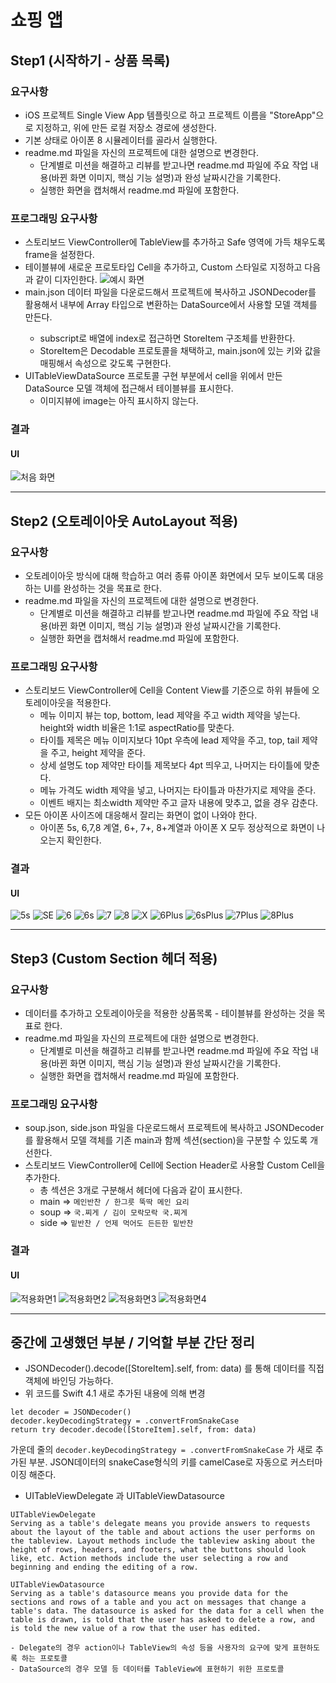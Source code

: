 # 쇼핑 앱

## Step1 (시작하기 - 상품 목록)
### 요구사항
- iOS 프로젝트 Single View App 템플릿으로 하고 프로젝트 이름을 "StoreApp"으로 지정하고, 위에 만든 로컬 저장소 경로에 생성한다.
- 기본 상태로 아이폰 8 시뮬레이터를 골라서 실행한다.
- readme.md 파일을 자신의 프로젝트에 대한 설명으로 변경한다.
	- 단계별로 미션을 해결하고 리뷰를 받고나면 readme.md 파일에 주요 작업 내용(바뀐 화면 이미지, 핵심 기능 설명)과 완성 날짜시간을 기록한다.
	- 실행한 화면을 캡처해서 readme.md 파일에 포함한다.

### 프로그래밍 요구사항
- 스토리보드 ViewController에 TableView를 추가하고 Safe 영역에 가득 채우도록 frame을 설정한다.
- 테이블뷰에 새로운 프로토타입 Cell을 추가하고, Custom 스타일로 지정하고 다음과 같이 디자인한다.
![예시 화면](materials/storeapp-step1-celldesign.png)
- main.json 데이터 파일을 다운로드해서 프로젝트에 복사하고 JSONDecoder를 활용해서 내부에 Array<StoreItem> 타입으로 변환하는 DataSource에서 사용할 모델 객체를 만든다.
	- subscript로 배열에 index로 접근하면 StoreItem 구조체를 반환한다.
	- StoreItem은 Decodable 프로토콜을 채택하고, main.json에 있는 키와 값을 매핑해서 속성으로 갖도록 구현한다.
- UITableViewDataSource 프로토콜 구현 부분에서 cell을 위에서 만든 DataSource 모델 객체에 접근해서 테이블뷰를 표시한다.
	- 이미지뷰에 image는 아직 표시하지 않는다.

### 결과
#### UI
![처음 화면](materials/step1_01.png)

---
## Step2 (오토레이아웃 AutoLayout 적용)
### 요구사항
- 오토레이아웃 방식에 대해 학습하고 여러 종류 아이폰 화면에서 모두 보이도록 대응하는 UI를 완성하는 것을 목표로 한다.
- readme.md 파일을 자신의 프로젝트에 대한 설명으로 변경한다.
	- 단계별로 미션을 해결하고 리뷰를 받고나면 readme.md 파일에 주요 작업 내용(바뀐 화면 이미지, 핵심 기능 설명)과 완성 날짜시간을 기록한다.
	- 실행한 화면을 캡처해서 readme.md 파일에 포함한다.

### 프로그래밍 요구사항
- 스토리보드 ViewController에 Cell을 Content View를 기준으로 하위 뷰들에 오토레이아웃을 적용한다.
	- 메뉴 이미지 뷰는 top, bottom, lead 제약을 주고 width 제약을 넣는다. height와 width 비율은 1:1로 aspectRatio를 맞춘다.
	- 타이틀 제목은 메뉴 이미지보다 10pt 우측에 lead 제약을 주고, top, tail 제약을 주고, height 제약을 준다.
	- 상세 설명도 top 제약만 타이틀 제목보다 4pt 띄우고, 나머지는 타이틀에 맞춘다.
	- 메뉴 가격도 width 제약을 넣고, 나머지는 타이틀과 마찬가지로 제약을 준다.
	- 이벤트 배지는 최소width 제약만 주고 글자 내용에 맞추고, 없을 경우 감춘다.
- 모든 아이폰 사이즈에 대응해서 잘리는 화면이 없이 나와야 한다.
	- 아이폰 5s, 6,7,8 계열, 6+, 7+, 8+계열과 아이폰 X 모두 정상적으로 화면이 나오는지 확인한다.

### 결과
#### UI
![5s](materials/step2_5s.png)
![SE](materials/step2_SE.png)
![6](materials/step2_6.png)
![6s](materials/step2_6s.png)
![7](materials/step2_7.png)
![8](materials/step2_8.png)
![X](materials/step2_X.png)
![6Plus](materials/step2_6Plus.png)
![6sPlus](materials/step2_6sPlus.png)
![7Plus](materials/step2_7Plus.png)
![8Plus](materials/step2_8Plus.png)

---
## Step3 (Custom Section 헤더 적용)
### 요구사항
- 데이터를 추가하고 오토레이아웃을 적용한 상품목록 - 테이블뷰를 완성하는 것을 목표로 한다.
- readme.md 파일을 자신의 프로젝트에 대한 설명으로 변경한다.
	- 단계별로 미션을 해결하고 리뷰를 받고나면 readme.md 파일에 주요 작업 내용(바뀐 화면 이미지, 핵심 기능 설명)과 완성 날짜시간을 기록한다.
	- 실행한 화면을 캡처해서 readme.md 파일에 포함한다.

### 프로그래밍 요구사항
- soup.json, side.json 파일을 다운로드해서 프로젝트에 복사하고 JSONDecoder를 활용해서 모델 객체를 기존 main과 함께 섹션(section)을 구분할 수 있도록 개선한다.
- 스토리보드 ViewController에 Cell에 Section Header로 사용할 Custom Cell을 추가한다.
	- 총 섹션은 3개로 구분해서 헤더에 다음과 같이 표시한다.
	- main => ```메인반찬 / 한그릇 뚝딱 메인 요리```
	- soup => ```국.찌게 / 김이 모락모락 국.찌게```
	- side => ```밑반찬 / 언제 먹어도 든든한 밑반찬```

### 결과
#### UI
![적용화면1](materials/step3_01.png)
![적용화면2](materials/step3_02.png)
![적용화면3](materials/step3_03.png)
![적용화면4](materials/step3_04.png)

---
## 중간에 고생했던 부분 / 기억할 부분 간단 정리
- JSONDecoder().decode([StoreItem].self, from: data) 를 통해 데이터를 직접 객체에 바인딩 가능하다.
- 위 코드를 Swift 4.1 새로 추가된 내용에 의해 변경
```
let decoder = JSONDecoder()
decoder.keyDecodingStrategy = .convertFromSnakeCase
return try decoder.decode([StoreItem].self, from: data)
```
가운데 줄의 ```decoder.keyDecodingStrategy = .convertFromSnakeCase``` 가 새로 추가된 부분.
JSON데이터의 snakeCase형식의 키를 camelCase로 자동으로 커스터마이징 해준다.
- UITableViewDelegate 과 UITableViewDatasource
```
UITableViewDelegate
Serving as a table's delegate means you provide answers to requests about the layout of the table and about actions the user performs on the tableview. Layout methods include the tableview asking about the height of rows, headers, and footers, what the buttons should look like, etc. Action methods include the user selecting a row and beginning and ending the editing of a row.
   
UITableViewDatasource
Serving as a table's datasource means you provide data for the sections and rows of a table and you act on messages that change a table's data. The datasource is asked for the data for a cell when the table is drawn, is told that the user has asked to delete a row, and is told the new value of a row that the user has edited.
```
	- Delegate의 경우 action이나 TableView의 속성 등을 사용자의 요구에 맞게 표현하도록 하는 프로토콜
	- DataSource의 경우 모델 등 데이터를 TableView에 표현하기 위한 프로토콜
 